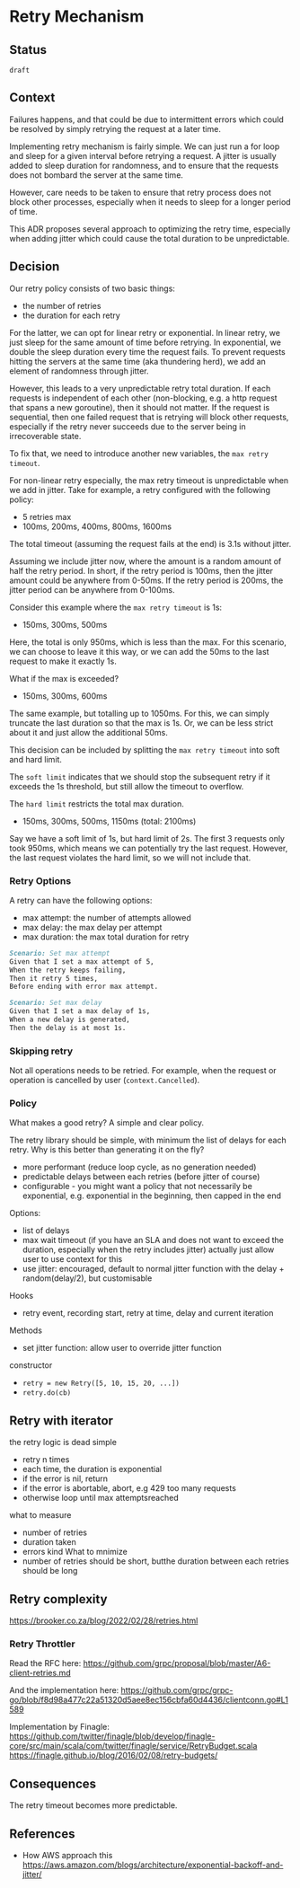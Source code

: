 # Retry Mechanism

## Status


`draft`

## Context


Failures happens, and that could be due to intermittent errors which could be resolved by simply retrying the request at a later time.

Implementing retry mechanism is fairly simple. We can just run a for loop and sleep for a given interval before retrying a request. A jitter is usually added to sleep duration for randomness, and to ensure that the requests does not bombard the server at the same time.

However, care needs to be taken to ensure that retry process does not block other processes, especially when it needs to sleep for a longer period of time.

This ADR proposes several approach to optimizing the retry time, especially when adding jitter which could cause the total duration to be unpredictable.



## Decision


Our retry policy consists of two basic things:
- the number of retries
- the duration for each retry


For the latter, we can opt for linear retry or exponential. In linear retry, we just sleep for the same amount of time before retrying. In exponential, we double the sleep duration every time the request fails. To prevent requests hitting the servers at the same time (aka thundering herd), we add an element of randomness through jitter.


However, this leads to a very unpredictable retry total duration. If each requests is independent of each other (non-blocking, e.g. a http request that spans a new goroutine), then it should not matter. If the request is sequential, then one failed request that is retrying will block other requests, especially if the retry never succeeds due to the server being in irrecoverable state.


To fix that, we need to introduce another new variables, the `max retry timeout`.

For non-linear retry especially, the max retry timeout is unpredictable when we add in jitter. Take for example, a retry configured with the following policy:

- 5 retries max
- 100ms, 200ms, 400ms, 800ms, 1600ms

The total timeout (assuming the request fails at the end) is 3.1s without jitter.


Assuming we include jitter now, where the amount is a random amount of half the retry period. In short, if the retry period is 100ms, then the jitter amount could be anywhere from 0-50ms. If the retry period is 200ms, the jitter period can be anywhere from 0-100ms.


Consider this example where the `max retry timeout` is 1s:

- 150ms, 300ms, 500ms

Here, the total is only 950ms, which is less than the max. For this scenario, we can choose to leave it this way, or we can add the 50ms to the last request to make it exactly 1s.

What if the max is exceeded?

- 150ms, 300ms, 600ms

The same example, but totalling up to 1050ms. For this, we can simply truncate the last duration so that the max is 1s. Or, we can be less strict about it and just allow the additional 50ms.


This decision can be included by splitting the `max retry timeout` into soft and hard limit.

The `soft limit` indicates that we should stop the subsequent retry if it exceeds the 1s threshold, but still allow the timeout to overflow.

The `hard limit` restricts the total max duration.


- 150ms, 300ms, 500ms, 1150ms (total: 2100ms)

Say we have a soft limit of 1s, but hard limit of 2s. The first 3 requests only took 950ms, which means we can potentially try the last request. However, the last request violates the hard limit, so we will not include that.


### Retry Options

A retry can have the following options:
- max attempt: the number of attempts allowed
- max delay: the max delay per attempt
- max duration: the max total duration for retry

```markdown
Scenario: Set max attempt
Given that I set a max attempt of 5,
When the retry keeps failing,
Then it retry 5 times,
Before ending with error max attempt.
```

```markdown
Scenario: Set max delay
Given that I set a max delay of 1s,
When a new delay is generated,
Then the delay is at most 1s.
```

### Skipping retry

Not all operations needs to be retried. For example, when the request or operation is cancelled by user (`context.Cancelled`).

### Policy

What makes a good retry? A simple and clear policy.

The retry library should be simple, with minimum the list of delays for each retry. Why is this better than generating it on the fly? 
- more performant (reduce loop cycle, as no generation needed)
- predictable delays between each retries (before jitter of course)
- configurable - you might want a policy that not necessarily be exponential, e.g. exponential in the beginning, then capped in the end

Options:
- list of delays
- max wait timeout (if you have an SLA and does not want to exceed the duration, especially when the retry includes jitter) actually just allow user to use context for this 
- use jitter: encouraged, default to normal jitter function with the delay + random(delay/2), but customisable

Hooks
- retry event, recording start, retry at time, delay and current iteration

Methods
- set jitter function: allow user to override jitter function 

constructor

- `retry = new Retry([5, 10, 15, 20, ...])`
- `retry.do(cb)`

## Retry with iterator

the retry logic is dead simple

- retry n times
- each time, the duration is exponential
- if the error is nil, return
- if the error is abortable, abort, e.g 429 too many requests
- otherwise loop until max attemptsreached


what to measure
- number of retries
- duration taken
- errors kind
What to mnimize
- number of retries should be short, butthe duration between each retries should be long

## Retry complexity

https://brooker.co.za/blog/2022/02/28/retries.html

### Retry Throttler


Read the RFC here:
https://github.com/grpc/proposal/blob/master/A6-client-retries.md

And the implementation here: 
https://github.com/grpc/grpc-go/blob/f8d98a477c22a51320d5aee8ec156cbfa60d4436/clientconn.go#L1589

Implementation by Finagle:
https://github.com/twitter/finagle/blob/develop/finagle-core/src/main/scala/com/twitter/finagle/service/RetryBudget.scala
https://finagle.github.io/blog/2016/02/08/retry-budgets/

## Consequences


The retry timeout becomes more predictable.


## References

- How AWS approach this https://aws.amazon.com/blogs/architecture/exponential-backoff-and-jitter/
